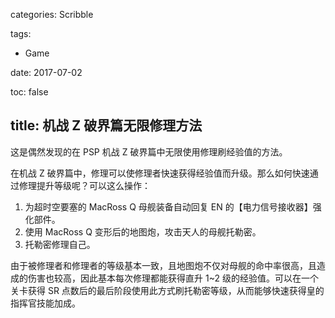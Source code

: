 categories: Scribble

tags:

- Game

date: 2017-07-02

toc: false

title: 机战 Z 破界篇无限修理方法
---

这是偶然发现的在 PSP 机战 Z 破界篇中无限使用修理刷经验值的方法。

<!--more-->

在机战 Z 破界篇中，修理可以使修理者快速获得经验值而升级。那么如何快速通过修理提升等级呢？可以这么操作：

1. 为超时空要塞的 MacRoss Q 母舰装备自动回复 EN 的【电力信号接收器】强化部件。
2. 使用 MacRoss Q 变形后的地图炮，攻击天人的母舰托勒密。
3. 托勒密修理自己。

由于被修理者和修理者的等级基本一致，且地图炮不仅对母舰的命中率很高，且造成的伤害也较高，因此基本每次修理都能获得直升 1~2 级的经验值。可以在一个关卡获得 SR 点数后的最后阶段使用此方式刷托勒密等级，从而能够快速获得皇的指挥官技能加成。
